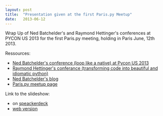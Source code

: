 ```yaml
---
layout: post
title:  "Presentation given at the first Paris.py Meetup"
date:   2013-06-12
---
```


Wrap Up of Ned Batchelder's and Raymond Hettinger's conferences at PYCON US 2013 for the first Paris.py meeting, holding in Paris June, 12th 2013.

Ressources:

- [Ned Batchelder's conference (loop like a native) at Pycon US 2013](http://pyvideo.org/video/1758/loop-like-a-native-while-for-iterators-genera)
- [Raymond Hettinger's conferance (transforming code into beautiful and idiomatic python)](http://pyvideo.org/video/1780/transforming-code-into-beautiful-idiomatic-pytho)
- [Ned Batchelder's blog](http://nedbatchelder.com/blog/)
- [Paris.py meetup page](www.meetup.com/Paris-py-Python-Django-friends)

Link to the slideshow:

- on [speackerdeck](https://speakerdeck.com/ohe/beautiful-python-idioms)
- [web version](/slides/beautiful-python-idioms)
